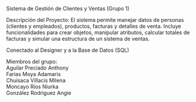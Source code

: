 <!-- Failed to upload "EJECUCION_PROYECTO.mp4" -->

Sistema de Gestión de Clientes y Ventas (Grupo 1)

Descripción del Proyecto: El sistema permite manejar datos de personas (clientes y empleados), productos, facturas y detalles de venta. Incluye funcionalidades para crear objetos, manipular atributos, calcular totales de facturas y simular una estructura de un sistema de ventas.

Conectado al Designer y a la Base de Datos (SQL)

Miembros del grupo: </br>
Aguilar Preciado Anthony </br>
Farias Moya Adamaris </br>
Chuisaca Villacis Milena </br>
Moncayo Ríos Niurka </br>
González Rodriguez Angie </br>
